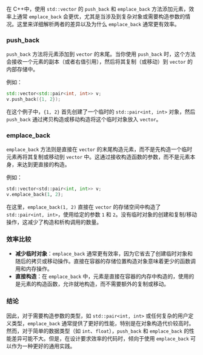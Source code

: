在 C++中，使用 `std::vector` 的 `push_back` 和 `emplace_back` 方法添加元素，效率上通常 `emplace_back` 会更优，尤其是当涉及到复杂对象或需要构造参数的情况。这里来详细解析两者的差异以及为什么 `emplace_back` 通常更有效率。

### push_back

`push_back` 方法将元素添加到 `vector` 的末尾。当你使用 `push_back` 时，这个方法会接收一个元素的副本（或者右值引用），然后将其复制（或移动）到 `vector` 的内部存储中。

例如：
```cpp
std::vector<std::pair<int, int>> v;
v.push_back({1, 2});
```
在这个例子中，`{1, 2}` 首先创建了一个临时的 `std::pair<int, int>` 对象，然后 `push_back` 通过拷贝构造或移动构造将这个临时对象放入 `vector`。

### emplace_back 

`emplace_back` 方法则是直接在 `vector` 的末尾构造元素，而不是先构造一个临时元素再将其复制或移动到 `vector` 中。这通过接收构造函数的参数，而不是元素本身，来达到更直接的构造。

例如：
```py
std::vector<std::pair<int, int>> v;
v.emplace_back(1, 2);
```
在这里，`emplace_back(1, 2)` 直接在 `vector` 的存储空间中构造了 `std::pair<int, int>`，使用给定的参数 `1` 和 `2`。没有临时对象的创建和复制/移动操作，这减少了构造和析构调用的数量。

### 效率比较

- **减少临时对象**：`emplace_back` 通常更有效率，因为它省去了创建临时对象和随后的拷贝或移动操作。直接在容器的存储位置构造对象意味着更少的函数调用和内存操作。
- **直接构造**：在 `emplace_back` 中，元素是直接在容器的内存中构造的，使用的是元素的构造函数，允许就地构造，而不需要额外的复制或移动。

### 结论

因此，对于需要构造参数的类型，如 `std::pair<int, int>` 或任何复杂的用户定义类型，`emplace_back` 通常提供了更好的性能，特别是在对象构造代价较高时。然而，对于简单的数据类型（如 `int`、`float`），`push_back` 和 `emplace_back` 的性能差异可能不大。但是，在设计要求效率的代码时，倾向于使用 `emplace_back` 可以作为一种更好的通用实践。